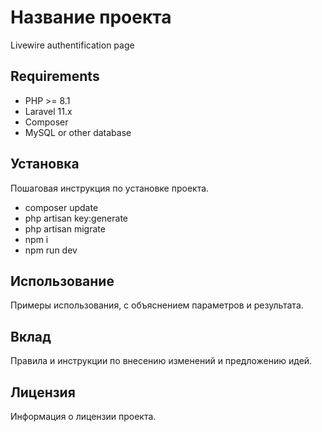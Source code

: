 # Название проекта

Livewire authentification page

<!-- ![Скриншот проекта](github/home.png)
![Скриншот проекта](github/login.png)
![Скриншот проекта](github/register.png)
![Скриншот проекта](github/dashboard.png) -->


## Requirements

- PHP >= 8.1
- Laravel 11.x
- Composer
- MySQL or other database


## Установка

Пошаговая инструкция по установке проекта.
 * composer update
 * php artisan key:generate
 * php artisan migrate
 * npm i
 * npm run dev



## Использование

Примеры использования, с объяснением параметров и результата.

## Вклад

Правила и инструкции по внесению изменений и предложению идей.

## Лицензия

Информация о лицензии проекта.
